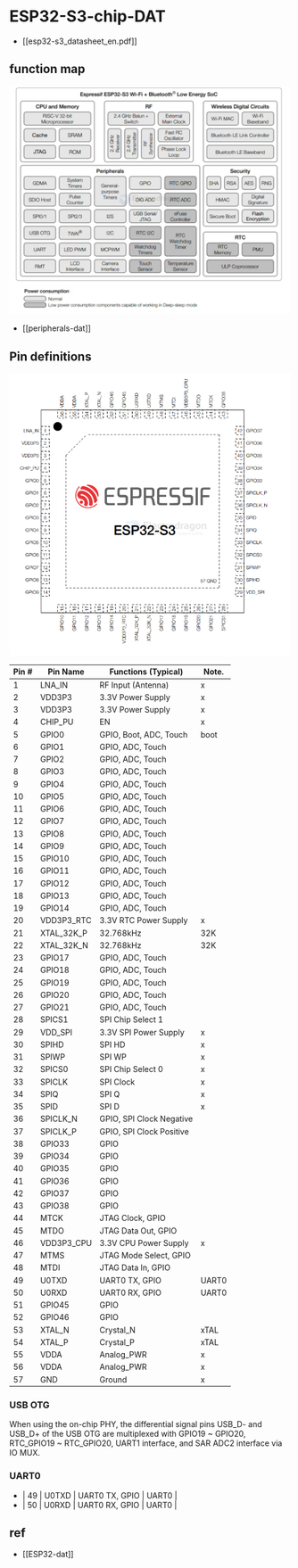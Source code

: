 
# ESP32-S3-chip-DAT

- [[esp32-s3_datasheet_en.pdf]]

## function map 

![](2024-08-16-18-27-43.png)

- [[peripherals-dat]]

## Pin definitions 

![](2025-07-09-15-45-22.png)

| Pin # | Pin Name   | Functions (Typical)      | Note. |
| ----- | ---------- | ------------------------ | ----- |
| 1     | LNA_IN     | RF Input (Antenna)       | x     |
| 2     | VDD3P3     | 3.3V Power Supply        | x     |
| 3     | VDD3P3     | 3.3V Power Supply        | x     |
| 4     | CHIP_PU    | EN                       | x     |
| 5     | GPIO0      | GPIO, Boot, ADC, Touch   | boot  |
| 6     | GPIO1      | GPIO, ADC, Touch         |       |
| 7     | GPIO2      | GPIO, ADC, Touch         |       |
| 8     | GPIO3      | GPIO, ADC, Touch         |       |
| 9     | GPIO4      | GPIO, ADC, Touch         |       |
| 10    | GPIO5      | GPIO, ADC, Touch         |       |
| 11    | GPIO6      | GPIO, ADC, Touch         |       |
| 12    | GPIO7      | GPIO, ADC, Touch         |       |
| 13    | GPIO8      | GPIO, ADC, Touch         |       |
| 14    | GPIO9      | GPIO, ADC, Touch         |       |
| 15    | GPIO10     | GPIO, ADC, Touch         |       |
| 16    | GPIO11     | GPIO, ADC, Touch         |       |
| 17    | GPIO12     | GPIO, ADC, Touch         |       |
| 18    | GPIO13     | GPIO, ADC, Touch         |       |
| 19    | GPIO14     | GPIO, ADC, Touch         |       |
| 20    | VDD3P3_RTC | 3.3V RTC Power Supply    | x     |
| 21    | XTAL_32K_P | 32.768kHz                | 32K   |
| 22    | XTAL_32K_N | 32.768kHz                | 32K   |
| 23    | GPIO17     | GPIO, ADC, Touch         |       |
| 24    | GPIO18     | GPIO, ADC, Touch         |       |
| 25    | GPIO19     | GPIO, ADC, Touch         |       |
| 26    | GPIO20     | GPIO, ADC, Touch         |       |
| 27    | GPIO21     | GPIO, ADC, Touch         |       |
| 28    | SPICS1     | SPI Chip Select 1        |       |
| 29    | VDD_SPI    | 3.3V SPI Power Supply    | x     |
| 30    | SPIHD      | SPI HD                   | x     |
| 31    | SPIWP      | SPI WP                   | x     |
| 32    | SPICS0     | SPI Chip Select 0        | x     |
| 33    | SPICLK     | SPI Clock                | x     |
| 34    | SPIQ       | SPI Q                    | x     |
| 35    | SPID       | SPI D                    | x     |
| 36    | SPICLK_N   | GPIO, SPI Clock Negative |       |
| 37    | SPICLK_P   | GPIO, SPI Clock Positive |       |
| 38    | GPIO33     | GPIO                     |       |
| 39    | GPIO34     | GPIO                     |       |
| 40    | GPIO35     | GPIO                     |       |
| 41    | GPIO36     | GPIO                     |       |
| 42    | GPIO37     | GPIO                     |       |
| 43    | GPIO38     | GPIO                     |       |
| 44    | MTCK       | JTAG Clock, GPIO         |       |
| 45    | MTDO       | JTAG Data Out, GPIO      |       |
| 46    | VDD3P3_CPU | 3.3V CPU Power Supply    | x     |
| 47    | MTMS       | JTAG Mode Select, GPIO   |       |
| 48    | MTDI       | JTAG Data In, GPIO       |       |
| 49    | U0TXD      | UART0 TX, GPIO           | UART0 |
| 50    | U0RXD      | UART0 RX, GPIO           | UART0 |
| 51    | GPIO45     | GPIO                     |       |
| 52    | GPIO46     | GPIO                     |       |
| 53    | XTAL_N     | Crystal_N                | xTAL  |
| 54    | XTAL_P     | Crystal_P                | xTAL  |
| 55    | VDDA       | Analog_PWR               | x     |
| 56    | VDDA       | Analog_PWR               | x     |
| 57    | GND        | Ground                   | x     |

### USB OTG 

When using the on-chip PHY, the differential signal pins USB_D- and USB_D+ of the USB OTG are multiplexed
with GPIO19 ~ GPIO20, RTC_GPIO19 ~ RTC_GPIO20, UART1 interface, and SAR ADC2 interface via IO
MUX.

### UART0 

- | 49    | U0TXD      | UART0 TX, GPIO           | UART0 |
- | 50    | U0RXD      | UART0 RX, GPIO           | UART0 |



## ref 

- [[ESP32-dat]]

